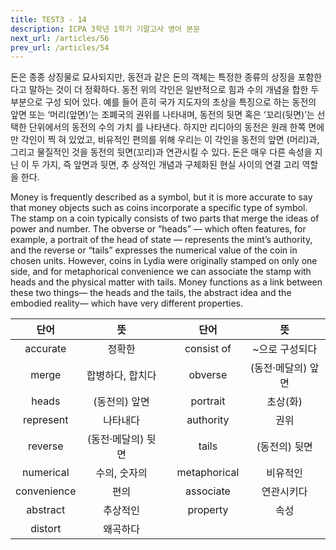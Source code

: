 ```yaml
---
title: TEST3 - 14
description: ICPA 3학년 1학기 기말고사 영어 본문
next_url: /articles/56
prev_url: /articles/54
---
```


돈은 종종 상징물로 묘사되지만, 동전과 같은 돈의 객체는 특정한 종류의 상징을 포함한다고 말하는 것이 더 정확하다. 동전 위의 각인은 일반적으로 힘과 수의 개념을 합한 두 부분으로 구성 되어 있다. 예를 들어 흔히 국가 지도자의 초상을 특징으로 하는 동전의 앞면 또는 ‘머리(앞면)’는 조폐국의 권위를 나타내며, 동전의 뒷면 혹은 ‘꼬리(뒷면)’는 선택한 단위에서의 동전의 수의 가치 를 나타낸다. 하지만 리디아의 동전은 원래 한쪽 면에만 각인이 찍 혀 있었고, 비유적인 편의를 위해 우리는 이 각인을 동전의 앞면 (머리)과, 그리고 물질적인 것을 동전의 뒷면(꼬리)과 연관시킬 수 있다. 돈은 매우 다른 속성을 지닌 이 두 가지, 즉 앞면과 뒷면, 추 상적인 개념과 구체화된 현실 사이의 연결 고리 역할을 한다.

Money is frequently described as a symbol, but it is more accurate to say that money objects such as coins incorporate a specific type of symbol. The stamp on a coin typically consists of two parts that merge the ideas of power and number. The obverse or “heads” — which often features, for example, a portrait of the head of state — represents the mint’s authority, and the reverse or “tails” expresses the numerical value of the coin in chosen units. However, coins in Lydia were originally stamped on only one side, and for metaphorical convenience we can associate the stamp with heads and the physical matter with tails. Money functions as a link between these two things— the heads and the tails, the abstract idea and the embodied reality— which have very different properties.

|단어|뜻| |단어|뜻|
|:--------------:|:------------------------------:|-|:--------------:|:------------------------------:|
|accurate|정확한||consist of|~으로 구성되다|
|merge|합병하다, 합치다||obverse|(동전·메달의) 앞면|
|heads|(동전의) 앞면||portrait|초상(화)|
|represent|나타내다||authority|권위|
|reverse|(동전·메달의) 뒷면||tails|(동전의) 뒷면|
|numerical|수의, 숫자의||metaphorical|비유적인|
|convenience|편의||associate|연관시키다|
|abstract|추상적인||property|속성|
|distort|왜곡하다||||
